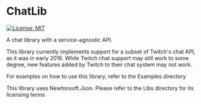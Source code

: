 # ChatLib #

[![License: MIT](https://img.shields.io/badge/License-MIT-yellow.svg)](https://opensource.org/licenses/MIT)

A chat library with a service-agnostic API.

This library currently implements support for a subset of Twitch's chat API, as it was in early 2016.
While Twitch chat support may still work to some degree, new features added by Twitch to their chat system may not work.

For examples on how to use this library, refer to the Examples directory

This library uses Newtonsoft.Json.  Please refer to the Libs directory for its licensing terms
